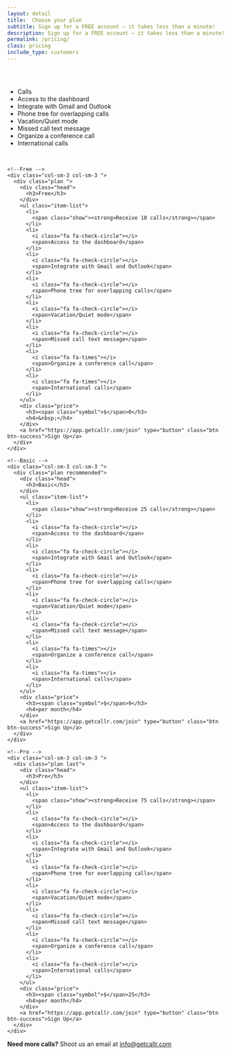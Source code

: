```yaml
---
layout: detail
title:  Choose your plan
subtitle: Sign up for a FREE account – it takes less than a minute!
description: Sign up for a FREE account – it takes less than a minute!
permalink: /pricing/
class: pricing
include_type: customers
---
```

<div class="pricing-tables attached">
  <div class="row">
    <div class="col-sm-3 col-sm-3 price-list">
      <div class="plan first">
        <div class="head">
          <h3>&nbsp;</h3>
        </div>
        <ul class="item-list text-left">
          <li>
            <i class="fa fa-check-circle"></i>
            <span>Calls</span>
          </li>
          <li>
            <i class="fa fa-times"></i>
            <span>Access to the dashboard</span>
          </li>
          <li>
            <i class="fa fa-check-circle"></i>
            <span>Integrate with Gmail and Outlook</span>
          </li>
          <li>
            <i class="fa fa-check-circle"></i>
            <span>Phone tree for overlapping calls</span>
          </li>
          <li>
            <i class="fa fa-check-circle"></i>
            <span>Vacation/Quiet mode</span>
          </li>
          <li>
            <i class="fa fa-check-circle"></i>
            <span>Missed call text message</span>
          </li>
          <li>
            <i class="fa fa-check-circle"></i>
            <span>Organize a conference call</span>
          </li>
          <li>
            <i class="fa fa-check-circle"></i>
            <span>International calls</span>
          </li>
        </ul>
        <div class="price">
          &nbsp;
        </div>
      </div>
    </div>

    <!--Free -->
    <div class="col-sm-3 col-sm-3 ">
      <div class="plan ">
        <div class="head">
          <h3>Free</h3>
        </div>
        <ul class="item-list">
          <li>
            <span class="show"><strong>Receive 10 calls</strong></span>
          </li>
          <li>
            <i class="fa fa-check-circle"></i>
            <span>Access to the dashboard</span>
          </li>
          <li>
            <i class="fa fa-check-circle"></i>
            <span>Integrate with Gmail and Outlook</span>
          </li>
          <li>
            <i class="fa fa-check-circle"></i>
            <span>Phone tree for overlapping calls</span>
          </li>
          <li>
            <i class="fa fa-check-circle"></i>
            <span>Vacation/Quiet mode</span>
          </li>
          <li>
            <i class="fa fa-check-circle"></i>
            <span>Missed call text message</span>
          </li>
          <li>
            <i class="fa fa-times"></i>
            <span>Organize a conference call</span>
          </li>
          <li>
            <i class="fa fa-times"></i>
            <span>International calls</span>
          </li>
        </ul>
        <div class="price">
          <h3><span class="symbol">$</span>0</h3>
          <h4>&nbsp;</h4>
        </div>
        <a href="https://app.getcallr.com/join" type="button" class="btn btn-success">Sign Up</a>
      </div>
    </div>

    <!--Basic -->
    <div class="col-sm-3 col-sm-3 ">
      <div class="plan recommended">
        <div class="head">
          <h3>Basic</h3>
        </div>
        <ul class="item-list">
          <li>
            <span class="show"><strong>Receive 25 calls</strong></span>
          </li>
          <li>
            <i class="fa fa-check-circle"></i>
            <span>Access to the dashboard</span>
          </li>
          <li>
            <i class="fa fa-check-circle"></i>
            <span>Integrate with Gmail and Outlook</span>
          </li>
          <li>
            <i class="fa fa-check-circle"></i>
            <span>Phone tree for overlapping calls</span>
          </li>
          <li>
            <i class="fa fa-check-circle"></i>
            <span>Vacation/Quiet mode</span>
          </li>
          <li>
            <i class="fa fa-check-circle"></i>
            <span>Missed call text message</span>
          </li>
          <li>
            <i class="fa fa-times"></i>
            <span>Organize a conference call</span>
          </li>
          <li>
            <i class="fa fa-times"></i>
            <span>International calls</span>
          </li>
        </ul>
        <div class="price">
          <h3><span class="symbol">$</span>9</h3>
          <h4>per month</h4>
        </div>
        <a href="https://app.getcallr.com/join" type="button" class="btn btn-success">Sign Up</a>
      </div>
    </div>

    <!--Pro -->
    <div class="col-sm-3 col-sm-3 ">
      <div class="plan last">
        <div class="head">
          <h3>Pro</h3>
        </div>
        <ul class="item-list">
          <li>
            <span class="show"><strong>Receive 75 calls</strong></span>
          </li>
          <li>
            <i class="fa fa-check-circle"></i>
            <span>Access to the dashboard</span>
          </li>
          <li>
            <i class="fa fa-check-circle"></i>
            <span>Integrate with Gmail and Outlook</span>
          </li>
          <li>
            <i class="fa fa-check-circle"></i>
            <span>Phone tree for overlapping calls</span>
          </li>
          <li>
            <i class="fa fa-check-circle"></i>
            <span>Vacation/Quiet mode</span>
          </li>
          <li>
            <i class="fa fa-check-circle"></i>
            <span>Missed call text message</span>
          </li>
          <li>
            <i class="fa fa-check-circle"></i>
            <span>Organize a conference call</span>
          </li>
          <li>
            <i class="fa fa-check-circle"></i>
            <span>International calls</span>
          </li>
        </ul>
        <div class="price">
          <h3><span class="symbol">$</span>25</h3>
          <h4>per month</h4>
        </div>
        <a href="https://app.getcallr.com/join" type="button" class="btn btn-success">Sign Up</a>
      </div>
    </div>
  </div>
  <!--row-->

  <div class="row">
    <div class="alert alert-info text-center" role="alert">
      <strong>Need more calls?</strong> Shoot us an email at <a href="mailto:info@getcallr.com?Subject=More calls, please">info@getcallr.com</a>
    </div>
  </div>
  <!--row-->
</div>

